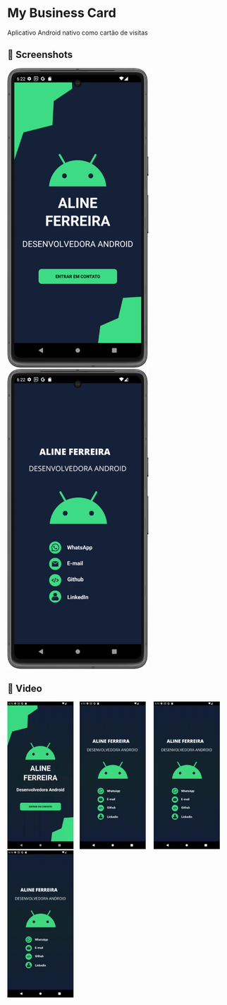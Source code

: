 # My Business Card
Aplicativo Android nativo como cartão de visitas 

## :camera_flash: Screenshots

<img src="app/src/Screens/front.png" width="320">&emsp;<img src="app/src/Screens/back.png" width="320">

## :movie_camera: Video
<img src="app/src/Screens/my_business_card-whatsapp.gif" width="150">&emsp;<img src="app/src/Screens/my_business_card-email.gif" width="150">
&emsp;<img src="app/src/Screens/my_business_card-github.gif" width="150">&emsp;<img src="app/src/Screens/my_business_card-linkedin.gif" width="150">
